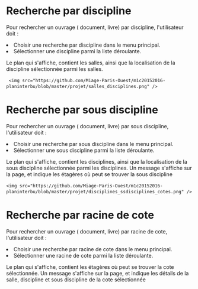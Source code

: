 <h1> Recherche par discipline </h1>
<p> 
Pour rechercher un ouvrage ( document, livre) par discipline, l'utilisateur doit :

<li> Choisir une recherche par discipline dans le menu principal. </li>
<li> Sélectionner une discipline parmi la liste déroulante. </li>
</ul>

Le plan qui s'affiche, contient les salles, ainsi que la localisation de la discipline sélectionnée parmi les salles.
</p>
 
        
     <img src="https://github.com/Miage-Paris-Ouest/m1c20152016-planinterbu/blob/master/projet/salles_disciplines.png" />
        
        
<h1> Recherche par sous discipline </h1>
<p> 
Pour rechercher un ouvrage ( document, livre) par sous discipline, l'utilisateur doit :

<li> Choisir une recherche par sous discipline dans le menu principal. </li>
<li> Sélectionner une sous discipline parmi la liste déroulante. </li>
</ul>

Le plan qui s'affiche, contient les disciplines, ainsi que la localisation de la sous discipline sélectionnée parmi les disciplines.
Un message s'affiche sur la page, et indique les étagères où peut se trouver la sous discipline
</p>
 <p>
        
    <img src="https://github.com/Miage-Paris-Ouest/m1c20152016-planinterbu/blob/master/projet/disciplines_ssdisciplines_cotes.png" />
 </p>
 
 
 <h1> Recherche par racine de cote </h1>
<p> 
Pour rechercher un ouvrage ( document, livre) par racine de cote, l'utilisateur doit :

<li> Choisir une recherche par racine de cote dans le menu principal. </li>
<li> Sélectionner une racine de cote parmi la liste déroulante. </li>
</ul>

Le plan qui s'affiche, contient les étagères où peut se trouver la cote sélectionnée.
Un message s'affiche sur la page, et indique les détails de la salle, discipline et sous discipline de la cote sélectionnée
</p>

        
